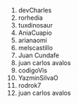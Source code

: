 1. devCharles
2. rorhedia
3. tuxdinosaur
4. AniaCuapio
5. arianaomi
6. melscastillo
7. Juan Cundafe
8. juan carlos avalos 
8. codigoVis
9. YazminSilvaO
10. rodrok7
11. juan carlos avalos 
